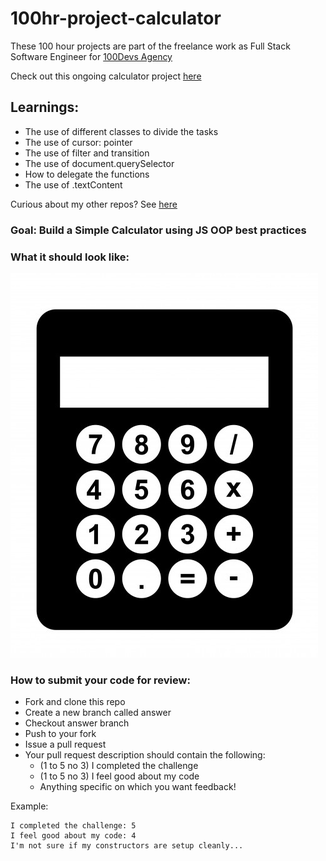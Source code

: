 # 100hr-project-calculator

These 100 hour projects are part of the freelance work as Full Stack Software Engineer for [100Devs Agency](https://www.linkedin.com/company/100devs/)

Check out this ongoing calculator project [here](https://agcdtmr.github.io/100hr-project-calculator/)

## Learnings:
- The use of different classes to divide the tasks
- The use of cursor: pointer
- The use of filter and transition
- The use of document.querySelector
- How to delegate the functions
- The use of .textContent

Curious about my other repos? See [here](https://github.com/agcdtmr?tab=repositories)


### Goal: Build a Simple Calculator using JS OOP best practices

### What it should look like:

![Calculator](calculator.jpg)

### How to submit your code for review:

- Fork and clone this repo
- Create a new branch called answer
- Checkout answer branch
- Push to your fork
- Issue a pull request
- Your pull request description should contain the following:
  - (1 to 5 no 3) I completed the challenge
  - (1 to 5 no 3) I feel good about my code
  - Anything specific on which you want feedback!

Example:
```
I completed the challenge: 5
I feel good about my code: 4
I'm not sure if my constructors are setup cleanly...
```

